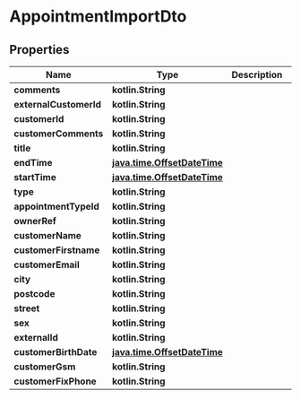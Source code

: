 
# AppointmentImportDto

## Properties
Name | Type | Description | Notes
------------ | ------------- | ------------- | -------------
**comments** | **kotlin.String** |  |  [optional]
**externalCustomerId** | **kotlin.String** |  |  [optional]
**customerId** | **kotlin.String** |  |  [optional]
**customerComments** | **kotlin.String** |  |  [optional]
**title** | **kotlin.String** |  |  [optional]
**endTime** | [**java.time.OffsetDateTime**](java.time.OffsetDateTime.md) |  |  [optional]
**startTime** | [**java.time.OffsetDateTime**](java.time.OffsetDateTime.md) |  |  [optional]
**type** | **kotlin.String** |  |  [optional]
**appointmentTypeId** | **kotlin.String** |  |  [optional]
**ownerRef** | **kotlin.String** |  |  [optional]
**customerName** | **kotlin.String** |  |  [optional]
**customerFirstname** | **kotlin.String** |  |  [optional]
**customerEmail** | **kotlin.String** |  |  [optional]
**city** | **kotlin.String** |  |  [optional]
**postcode** | **kotlin.String** |  |  [optional]
**street** | **kotlin.String** |  |  [optional]
**sex** | **kotlin.String** |  |  [optional]
**externalId** | **kotlin.String** |  |  [optional]
**customerBirthDate** | [**java.time.OffsetDateTime**](java.time.OffsetDateTime.md) |  |  [optional]
**customerGsm** | **kotlin.String** |  |  [optional]
**customerFixPhone** | **kotlin.String** |  |  [optional]
